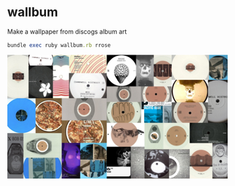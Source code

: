 wallbum
=======

Make a wallpaper from discogs album art

```ruby
bundle exec ruby wallbum.rb rrose
```
![Alt text](/rrose.jpeg?raw=true)
